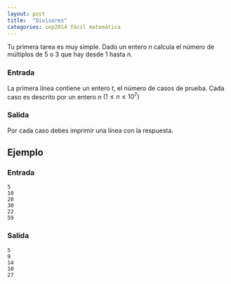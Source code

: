 ```yaml
---
layout: post
title:  "Divisores"
categories: cep2014 fácil matemática
---
```



Tu primera tarea es muy simple. Dado un entero $n$ calcula el número
de múltiplos de $5$ o $3$ que hay desde $1$ hasta $n$.

### Entrada

La primera línea contiene un entero $t$, el número de casos de prueba.
Cada caso es descrito por un entero $n$ $(1 \leq n \leq 10^7)$

### Salida

Por cada caso debes imprimir una línea con la respuesta.

## Ejemplo

### Entrada

    5  
    10  
    20  
    30  
    22  
    59  

### Salida

    5  
    9  
    14  
    10  
    27  
